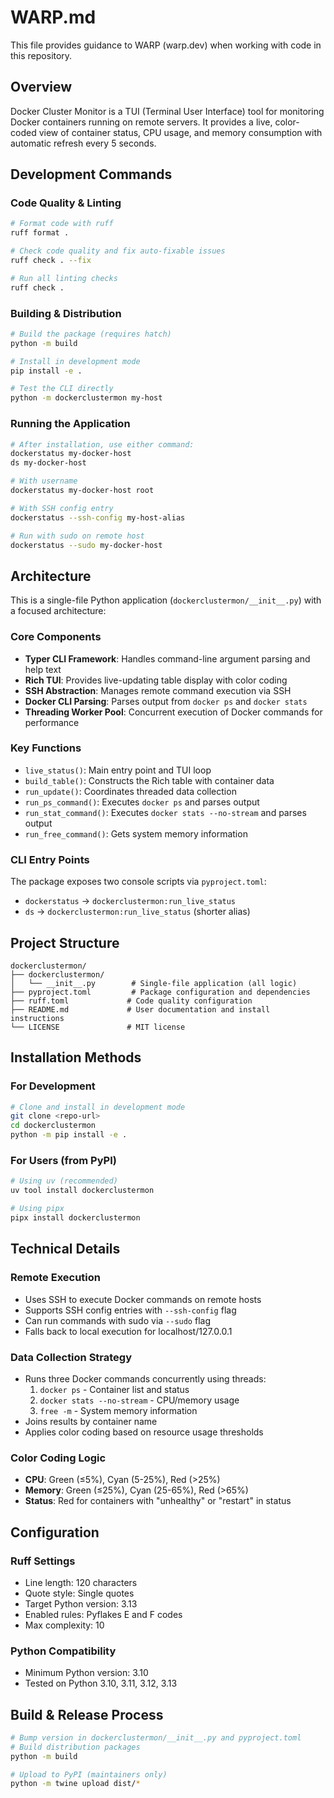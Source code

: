 # WARP.md

This file provides guidance to WARP (warp.dev) when working with code in this repository.

## Overview

Docker Cluster Monitor is a TUI (Terminal User Interface) tool for monitoring Docker containers running on remote servers. It provides a live, color-coded view of container status, CPU usage, and memory consumption with automatic refresh every 5 seconds.

## Development Commands

### Code Quality & Linting
```bash
# Format code with ruff
ruff format .

# Check code quality and fix auto-fixable issues
ruff check . --fix

# Run all linting checks
ruff check .
```

### Building & Distribution
```bash
# Build the package (requires hatch)
python -m build

# Install in development mode
pip install -e .

# Test the CLI directly
python -m dockerclustermon my-host
```

### Running the Application
```bash
# After installation, use either command:
dockerstatus my-docker-host
ds my-docker-host

# With username
dockerstatus my-docker-host root

# With SSH config entry
dockerstatus --ssh-config my-host-alias

# Run with sudo on remote host
dockerstatus --sudo my-docker-host
```

## Architecture

This is a single-file Python application (`dockerclustermon/__init__.py`) with a focused architecture:

### Core Components
- **Typer CLI Framework**: Handles command-line argument parsing and help text
- **Rich TUI**: Provides live-updating table display with color coding
- **SSH Abstraction**: Manages remote command execution via SSH
- **Docker CLI Parsing**: Parses output from `docker ps` and `docker stats`
- **Threading Worker Pool**: Concurrent execution of Docker commands for performance

### Key Functions
- `live_status()`: Main entry point and TUI loop
- `build_table()`: Constructs the Rich table with container data
- `run_update()`: Coordinates threaded data collection
- `run_ps_command()`: Executes `docker ps` and parses output
- `run_stat_command()`: Executes `docker stats --no-stream` and parses output
- `run_free_command()`: Gets system memory information

### CLI Entry Points
The package exposes two console scripts via `pyproject.toml`:
- `dockerstatus` → `dockerclustermon:run_live_status`
- `ds` → `dockerclustermon:run_live_status` (shorter alias)

## Project Structure

```
dockerclustermon/
├── dockerclustermon/
│   └── __init__.py        # Single-file application (all logic)
├── pyproject.toml         # Package configuration and dependencies
├── ruff.toml             # Code quality configuration
├── README.md             # User documentation and install instructions
└── LICENSE               # MIT license
```

## Installation Methods

### For Development
```bash
# Clone and install in development mode
git clone <repo-url>
cd dockerclustermon
python -m pip install -e .
```

### For Users (from PyPI)
```bash
# Using uv (recommended)
uv tool install dockerclustermon

# Using pipx
pipx install dockerclustermon
```

## Technical Details

### Remote Execution
- Uses SSH to execute Docker commands on remote hosts
- Supports SSH config entries with `--ssh-config` flag
- Can run commands with sudo via `--sudo` flag
- Falls back to local execution for localhost/127.0.0.1

### Data Collection Strategy
- Runs three Docker commands concurrently using threads:
  1. `docker ps` - Container list and status
  2. `docker stats --no-stream` - CPU/memory usage
  3. `free -m` - System memory information
- Joins results by container name
- Applies color coding based on resource usage thresholds

### Color Coding Logic
- **CPU**: Green (≤5%), Cyan (5-25%), Red (>25%)
- **Memory**: Green (≤25%), Cyan (25-65%), Red (>65%)
- **Status**: Red for containers with "unhealthy" or "restart" in status

## Configuration

### Ruff Settings
- Line length: 120 characters
- Quote style: Single quotes
- Target Python version: 3.13
- Enabled rules: Pyflakes E and F codes
- Max complexity: 10

### Python Compatibility
- Minimum Python version: 3.10
- Tested on Python 3.10, 3.11, 3.12, 3.13

## Build & Release Process

```bash
# Bump version in dockerclustermon/__init__.py and pyproject.toml
# Build distribution packages
python -m build

# Upload to PyPI (maintainers only)
python -m twine upload dist/*
```